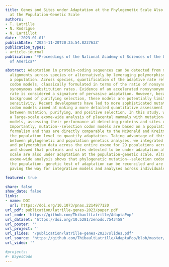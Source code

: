 ```yaml
---
title: Genes and Sites under Adaptation at the Phylogenetic Scale Also Exhibit Adaptation
  at the Population-Genetic Scale
authors:
- T. Latrille
- N. Rodrigue
- N. Lartillot
date: '2023-01-01'
publishDate: '2024-11-20T20:25:54.823763Z'
publication_types:
- article-journal
publication: '*Proceedings of the National Academy of Sciences of the United States
  of America*'

abstract: Adaptation in protein-coding sequences can be detected from multiple sequence
  alignments across species or alternatively by leveraging polymorphism data within
  a population. Across species, quantification of the adaptive rate relies on phylogenetic
  codon models, classically formulated in terms of the ratio of nonsynonymous over
  synonymous substitution rates. Evidence of an accelerated nonsynonymous substitution
  rate is considered a signature of pervasive adaptation. However, because of the
  background of purifying selection, these models are potentially limited in their
  sensitivity. Recent developments have led to more sophisticated mutation-- selection
  codon models aimed at making a more detailed quantitative assessment of the interplay
  between mutation, purifying, and positive selection. In this study, we conducted
  a large-scale exome-wide analysis of placental mammals with mutation-- selection
  models, assessing their performance at detecting proteins and sites under adaptation.
  Importantly, mutation--selection codon models are based on a population- genetic
  formalism and thus are directly comparable to the McDonald and Kreitman test at
  the population level to quantify adaptation. Taking advantage of this relationship
  between phylogenetic and population genetics analyses, we integrated divergence
  and polymorphism data across the entire exome for 29 populations across 7 genera
  and showed that proteins and sites detected to be under adaptation at the phylogenetic
  scale are also under adaptation at the population-genetic scale. Altogether, our
  exome-wide analysis shows that phylogenetic mutation--selection codon models and
  the population- genetic test of adaptation can be reconciled and are congruent,
  paving the way for integrative models and analyses across individuals and populations.

featured: true

share: false
show_date: false
links:
- name: DOI
  url: https://doi.org/10.1073/pnas.2214977120
url_pdf: publication/latrille-genes-2023/paper.pdf
url_code: 'https://github.com/ThibaultLatrille/AdaptaPop'
url_dataset: 'https://doi.org/10.5281/zenodo.7543458'
url_poster: ''
url_project: ''
url_slides: '/publication/latrille-genes-2023/slides.pdf'
url_source: 'https://github.com/ThibaultLatrille/AdaptaPop/blob/master/manuscript/main-PNAS.tex'
url_video: ''

#projects:
#- BayesCode
---
```

